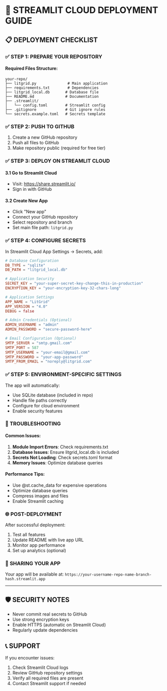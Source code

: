 # 🚀 STREAMLIT CLOUD DEPLOYMENT GUIDE

## 📋 DEPLOYMENT CHECKLIST

### ✅ **STEP 1: PREPARE YOUR REPOSITORY**

#### Required Files Structure:
```
your-repo/
├── litgrid.py              # Main application
├── requirements.txt        # Dependencies
├── litgrid_local.db       # Database file
├── README.md              # Documentation
├── .streamlit/
│   └── config.toml        # Streamlit config
├── .gitignore             # Git ignore rules
└── secrets.example.toml   # Secrets template
```

### ✅ **STEP 2: PUSH TO GITHUB**
1. Create a new GitHub repository
2. Push all files to GitHub
3. Make repository public (required for free tier)

### ✅ **STEP 3: DEPLOY ON STREAMLIT CLOUD**

#### 3.1 Go to Streamlit Cloud
- Visit: https://share.streamlit.io/
- Sign in with GitHub

#### 3.2 Create New App
- Click "New app"
- Connect your GitHub repository
- Select repository and branch
- Set main file path: `litgrid.py`

### ✅ **STEP 4: CONFIGURE SECRETS**

In Streamlit Cloud App Settings → Secrets, add:

```toml
# Database Configuration
DB_TYPE = "sqlite"
DB_PATH = "litgrid_local.db"

# Application Security
SECRET_KEY = "your-super-secret-key-change-this-in-production"
ENCRYPTION_KEY = "your-encryption-key-32-chars-long"

# Application Settings
APP_NAME = "LitGrid"
APP_VERSION = "4.0"
DEBUG = false

# Admin Credentials (Optional)
ADMIN_USERNAME = "admin"
ADMIN_PASSWORD = "secure-password-here"

# Email Configuration (Optional)
SMTP_SERVER = "smtp.gmail.com"
SMTP_PORT = 587
SMTP_USERNAME = "your-email@gmail.com"
SMTP_PASSWORD = "your-app-password"
SMTP_FROM_EMAIL = "noreply@litgrid.com"
```

### ✅ **STEP 5: ENVIRONMENT-SPECIFIC SETTINGS**

The app will automatically:
- Use SQLite database (included in repo)
- Handle file paths correctly
- Configure for cloud environment
- Enable security features

### 🔧 **TROUBLESHOOTING**

#### Common Issues:
1. **Module Import Errors**: Check requirements.txt
2. **Database Issues**: Ensure litgrid_local.db is included
3. **Secrets Not Loading**: Check secrets.toml format
4. **Memory Issues**: Optimize database queries

#### Performance Tips:
- Use @st.cache_data for expensive operations
- Optimize database queries
- Compress images and files
- Enable Streamlit caching

### 🌐 **POST-DEPLOYMENT**

After successful deployment:
1. Test all features
2. Update README with live app URL
3. Monitor app performance
4. Set up analytics (optional)

### 📱 **SHARING YOUR APP**

Your app will be available at:
`https://your-username-repo-name-branch-hash.streamlit.app`

---

## 🛡️ SECURITY NOTES

- Never commit real secrets to GitHub
- Use strong encryption keys
- Enable HTTPS (automatic on Streamlit Cloud)
- Regularly update dependencies

## 📞 SUPPORT

If you encounter issues:
1. Check Streamlit Cloud logs
2. Review GitHub repository settings
3. Verify all required files are present
4. Contact Streamlit support if needed